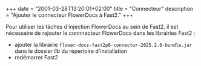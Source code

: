 +++
date = "2001-03-28T13:20:01+02:00"
title = "Connecteur"
description = "Ajouter le connecteur FlowerDocs à Fast2."
+++

Pour utiliser les tâches d'injection FlowerDocs au sein de Fast2, il est nécessaire de rajouter le connnecteur FlowerDocs dans les librairies Fast2 :  

* ajouter la librairie `flower-docs-fast2p8-connector-2025.2.0-bundle.jar` dans le dossier *lib* du répertoire d'installation
* redémarrer Fast2